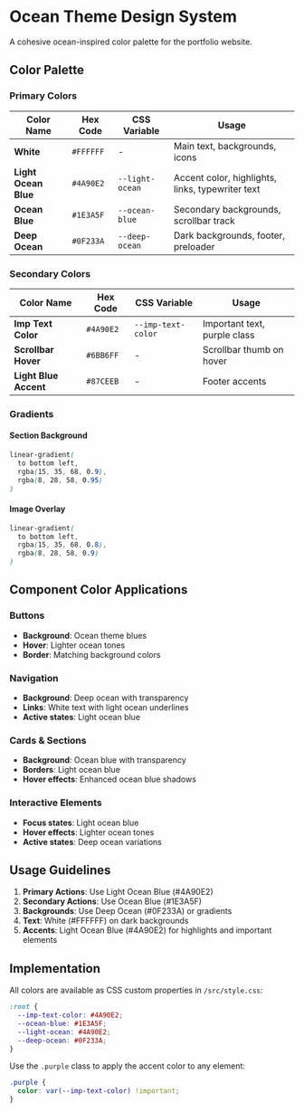 # Ocean Theme Design System

A cohesive ocean-inspired color palette for the portfolio website.

## Color Palette

### Primary Colors

| Color Name | Hex Code | CSS Variable | Usage |
|------------|----------|--------------|-------|
| **White** | `#FFFFFF` | - | Main text, backgrounds, icons |
| **Light Ocean Blue** | `#4A90E2` | `--light-ocean` | Accent color, highlights, links, typewriter text |
| **Ocean Blue** | `#1E3A5F` | `--ocean-blue` | Secondary backgrounds, scrollbar track |
| **Deep Ocean** | `#0F233A` | `--deep-ocean` | Dark backgrounds, footer, preloader |

### Secondary Colors

| Color Name | Hex Code | CSS Variable | Usage |
|------------|----------|--------------|-------|
| **Imp Text Color** | `#4A90E2` | `--imp-text-color` | Important text, purple class |
| **Scrollbar Hover** | `#6BB6FF` | - | Scrollbar thumb on hover |
| **Light Blue Accent** | `#87CEEB` | - | Footer accents |

### Gradients

#### Section Background
```css
linear-gradient(
  to bottom left,
  rgba(15, 35, 68, 0.9),
  rgba(8, 28, 58, 0.95)
)
```

#### Image Overlay
```css
linear-gradient(
  to bottom left,
  rgba(15, 35, 68, 0.8),
  rgba(8, 28, 58, 0.9)
)
```

## Component Color Applications

### Buttons
- **Background**: Ocean theme blues
- **Hover**: Lighter ocean tones
- **Border**: Matching background colors

### Navigation
- **Background**: Deep ocean with transparency
- **Links**: White text with light ocean underlines
- **Active states**: Light ocean blue

### Cards & Sections
- **Background**: Ocean blue with transparency
- **Borders**: Light ocean blue
- **Hover effects**: Enhanced ocean blue shadows

### Interactive Elements
- **Focus states**: Light ocean blue
- **Hover effects**: Lighter ocean tones
- **Active states**: Deep ocean variations

## Usage Guidelines

1. **Primary Actions**: Use Light Ocean Blue (#4A90E2)
2. **Secondary Actions**: Use Ocean Blue (#1E3A5F)
3. **Backgrounds**: Use Deep Ocean (#0F233A) or gradients
4. **Text**: White (#FFFFFF) on dark backgrounds
5. **Accents**: Light Ocean Blue (#4A90E2) for highlights and important elements

## Implementation

All colors are available as CSS custom properties in `/src/style.css`:

```css
:root {
  --imp-text-color: #4A90E2;
  --ocean-blue: #1E3A5F;
  --light-ocean: #4A90E2;
  --deep-ocean: #0F233A;
}
```

Use the `.purple` class to apply the accent color to any element:
```css
.purple {
  color: var(--imp-text-color) !important;
}
```